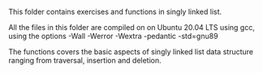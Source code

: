 This folder contains exercises and functions in singly linked list.

All the files in this folder are compiled on on Ubuntu 20.04 LTS
using gcc, using the options -Wall -Werror -Wextra -pedantic -std=gnu89

The functions covers the basic aspects of singly linked list
data structure ranging from traversal, insertion and deletion.
